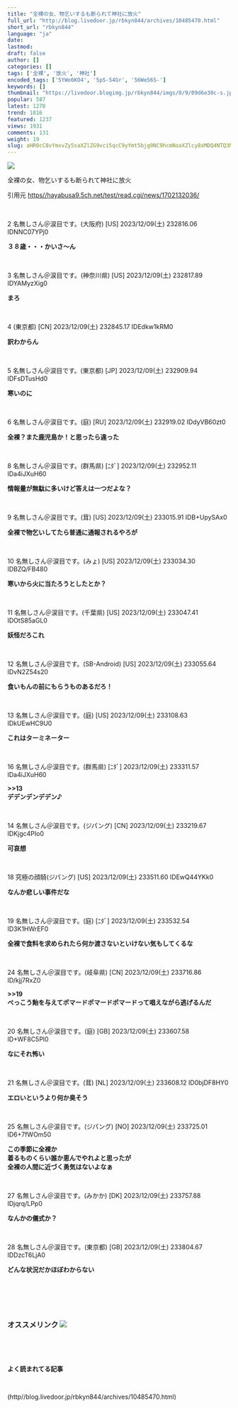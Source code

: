 ```yaml
---
title: "全裸の女、物乞いするも断られて神社に放火"
full_url: "http://blog.livedoor.jp/rbkyn844/archives/10485470.html"
short_url: "rbkyn844"
language: "ja"
date: 
lastmod: 
draft: false
author: []
categories: []
tags: ['全裸', '放火', '神社']
encoded_tags: ['5YWo6KO4', '5pS-54Gr', '56We56S-']
keywords: []
thumbnail: "https://livedoor.blogimg.jp/rbkyn844/imgs/0/9/09d6e30c-s.jpg"
popular: 587
latest: 1278
trend: 1816
featured: 1237
views: 1931
comments: 131
weight: 19
slug: aHR0cC8vYmxvZy5saXZlZG9vci5qcC9yYmt5bjg0NC9hcmNoaXZlcy8xMDQ4NTQ3MC5odG1s
---
```


![](https://livedoor.blogimg.jp/rbkyn844/imgs/0/9/09d6e30c-s.jpg)

<div><p>全裸の女、物乞いするも断られて神社に放火</p><p>引用元 <a title='' target='_blank' href='https//hayabusa9.5ch.net/test/read.cgi/news/1702132036/'>https//hayabusa9.5ch.net/test/read.cgi/news/1702132036/ </a> </p><br> <p class='res1'>2 名無しさん＠涙目です。(大阪府) [US] 2023/12/09(土) 232816.06 IDNNC07YPj0 </p> <p class='res2'><b> ３８歳・・・かいさ～ん </b></p><br> <p class='res1'>3 名無しさん＠涙目です。(神奈川県) [US] 2023/12/09(土) 232817.89 IDYAMyzXig0 </p> <p class='res2'><b> まろ </b></p><br> <p class='res1'>4 (東京都) [CN] 2023/12/09(土) 232845.17 IDEdkw1kRM0 </p> <p class='res2'><b> 訳わからん </b></p><br> <p class='res1'>5 名無しさん＠涙目です。(東京都) [JP] 2023/12/09(土) 232909.94 IDFsDTusHd0 </p> <p class='res2'><b> 寒いのに </b></p><br> <p class='res1'>6 名無しさん＠涙目です。(庭) [RU] 2023/12/09(土) 232919.02 IDdyVB60zt0 </p> <p class='res2'><b> 全裸？また鹿児島か！と思ったら違った </b></p><br> <p class='no-pc'></p> <p class='res1'>8 名無しさん＠涙目です。(群馬県) [ﾆﾀﾞ] 2023/12/09(土) 232952.11 IDa4iJXuH60 </p> <p class='res2'><b> 情報量が無駄に多いけど答えは一つだよな？ </b></p><br> <p class='res1'>9 名無しさん＠涙目です。(茸) [US] 2023/12/09(土) 233015.91 IDB+UpySAx0 </p> <p class='res2'><b> 全裸で物乞いしてたら普通に通報されるやろが </b></p><br> <p class='res1'>10 名無しさん＠涙目です。(みょ) [US] 2023/12/09(土) 233034.30 IDBZQ/FB480 </p> <p class='res2'><b> 寒いから火に当たろうとしたとか？ </b></p><br> <p class='res1'>11 名無しさん＠涙目です。(千葉県) [US] 2023/12/09(土) 233047.41 IDOtS85aGL0 </p> <p class='res2'><b> 妖怪だろこれ </b></p><br> <p class='res1'>12 名無しさん＠涙目です。(SB-Android) [US] 2023/12/09(土) 233055.64 IDvN2Z54s20 </p> <p class='res2'><b> 食いもんの前にもらうものあるだろ！ </b></p><br> <p class='res1'>13 名無しさん＠涙目です。(庭) [US] 2023/12/09(土) 233108.63 IDkUEwHC9U0 </p> <p class='res2'><b> これはターミネーター </b></p><br> <p class='res1'>16 名無しさん＠涙目です。(群馬県) [ﾆﾀﾞ] 2023/12/09(土) 233311.57 IDa4iJXuH60 </p> <p class='res2'><b> >>13 <br> デデンデンデデン♪ </b></p><br> <p class='res1'>14 名無しさん＠涙目です。(ジパング) [CN] 2023/12/09(土) 233219.67 IDKjgc4PIo0 </p> <p class='res2'><b> 可哀想 </b></p><br> <p class='res1'>18 究極の顔騎(ジパング) [US] 2023/12/09(土) 233511.60 IDEwQ44YKk0 </p> <p class='res2'><b> なんか悲しい事件だな </b></p><br> <p class='res1'>19 名無しさん＠涙目です。(庭) [ﾆﾀﾞ] 2023/12/09(土) 233532.54 ID3K1HWrEF0 </p> <p class='res2'><b> 全裸で食料を求められたら何か渡さないといけない気もしてくるな </b></p><br> <p class='res1'>24 名無しさん＠涙目です。(岐阜県) [CN] 2023/12/09(土) 233716.86 ID/kjj7RxZ0 </p> <p class='res2'><b> >>19 <br> べっこう飴を与えてポマードポマードポマードって唱えながら逃げるんだ </b></p><br> <p class='res1'>20 名無しさん＠涙目です。(庭) [GB] 2023/12/09(土) 233607.58 ID+WF8C5Pl0 </p> <p class='res2'><b> なにそれ怖い </b></p><br> <p class='res1'>21 名無しさん＠涙目です。(茸) [NL] 2023/12/09(土) 233608.12 ID0bjDF8HY0 </p> <p class='res2'><b> エロいというより何か臭そう </b></p><br> <p class='res1'>25 名無しさん＠涙目です。(ジパング) [NO] 2023/12/09(土) 233725.01 ID6+7fWOm50 </p> <p class='res2'><b> この季節に全裸か <br> 着るものくらい誰か恵んでやれよと思ったが <br> 全裸の人間に近づく勇気はないよなぁ </b></p><br> <p class='res1'>27 名無しさん＠涙目です。(みかか) [DK] 2023/12/09(土) 233757.88 IDjqrq/LPp0 </p> <p class='res2'><b> なんかの儀式か？ </b></p><br> <p class='res1'>28 名無しさん＠涙目です。(東京都) [GB] 2023/12/09(土) 233804.67 IDDzcT6LjA0 </p> <p class='res2'><b> どんな状況だかほぼわからない </b></p><br> <p id='5077e33f033c4e934bb013c7c4eb8bbd'> </p><br> <br> <p class='no-pc'></p> <h3 class='linkh'>オススメリンク <img src='http//blog.livedoor.jp/rbkyn844/ftp/fusagikom-fikergh.png'></h3> <p class='link2'> </p><br> <p class='no-pc'></p> <p class='no-pc'><br><p><b>よく読まれてる記事</b></p><br></p> </div>

(http//blog.livedoor.jp/rbkyn844/archives/10485470.html)
